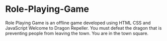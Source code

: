 # Role-Playing-Game
Role Playing Game is an offline game developed using HTML CSS and JavaScript
Welcome to Dragon Repeller. You must defeat the dragon that is preventing people from leaving the town. You are in the town square.
